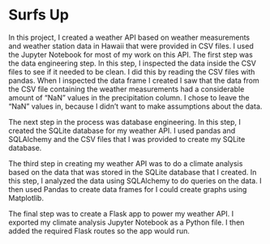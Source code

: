 # Surfs Up

In this project, I created a weather API based on weather measurements and weather station data in Hawaii that were provided in CSV files. I used the Jupyter Notebook for most of my work on this API. The first step was the data engineering step. In this step, I inspected the data inside the CSV files to see if it needed to be clean. I did this by reading the CSV files with pandas. When I inspected the data frame I created I saw that the data from the CSV file containing the weather measurements had a considerable amount of “NaN” values in the precipitation column. I chose to leave the “NaN” values in, because I didn’t want to make assumptions about the data. 

The next step in the process was database engineering. In this step, I created the SQLite database for my weather API. I used pandas and SQLAlchemy and the CSV files that I was provided to create my SQLite database.

The third step in creating my weather API was to do a climate analysis based on the data that was stored in the SQLite database that I created. In this step, I analyzed the data using SQLAlchemy to do queries on the data. I then used Pandas to create data frames for I could create graphs using Matplotlib.

The final step was to create a Flask app to power my weather API. I exported my climate analysis Jupyter Notebook as a Python file. I then added the required Flask routes so the app would run.

